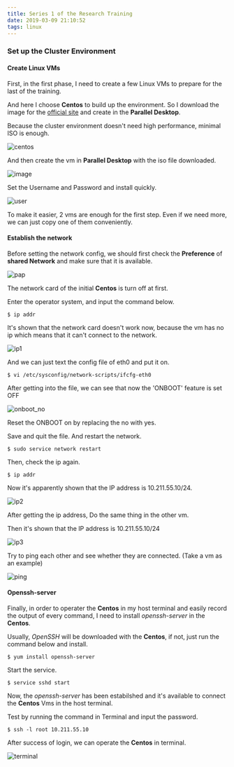 ```yaml
---
title: Series 1 of the Research Training
date: 2019-03-09 21:10:52
tags: linux
---
```




### Set up the Cluster Environment

#### Create Linux VMs

First, in the first phase, I need to create a few Linux VMs to prepare for the last of the training.

And here I choose **Centos** to build up the environment. So I download the image for the [official site](https://www.centos.org/download/) and create in the **Parallel Desktop**.

Because the cluster environment doesn't need high performance, minimal ISO is enough.

![centos](centos.jpeg)



And then create the vm in **Parallel Desktop** with the iso file downloaded.

![image](image.png)

Set the Username and Password and install quickly.

![user](user.png)

To make it easier, 2 vms are enough for the first step. Even if we need more, we  can just copy one of them conveniently.



#### Establish the network

Before setting the network config, we should first check the **Preference** of **shared Network** and make sure that it is available.

![pap](pap.png)

The network card of the initial **Centos** is turn off at first.

Enter the operator system, and input the command below.

```shell
$ ip addr
```

It's shown that the network card doesn't work now, because the vm has no ip which means that it can't connect to the network.

![ip1](ip1.png)



And we can just text the config file of eth0 and put it on.

```shell
$ vi /etc/sysconfig/network-scripts/ifcfg-eth0
```

After getting into the file, we can see that now the 'ONBOOT' feature is set OFF

![onboot_no](onboot_no.png)

Reset the ONBOOT on by replacing the no with yes.

Save and quit the file. And restart the network.

```shell
$ sudo service network restart
```

Then, check the ip again.

```shell
$ ip addr
```

Now it's apparently shown that the IP address is 10.211.55.10/24.

![ip2](ip2.png)



After getting the ip address, Do the same thing in the other vm.

Then it's shown that the IP address is 10.211.55.10/24

![ip3](ip3.png)

Try to ping each other and see whether they are connected.  (Take a vm as an example)

![ping](ping.png)



#### Openssh-server

Finally, in order to operater the **Centos** in my host terminal and easily record the output of every command, I need to install *openssh-server* in the **Centos**. 

Usually, *OpenSSH* will be downloaded with the **Centos**, if not, just run the command below and install.

```shell
$ yum install openssh-server
```

Start the service.

```shell
$ service sshd start
```

Now, the *openssh-server* has been estabilshed and it's available to connect the **Centos** Vms in the host terminal.

Test by running the command in Terminal and input the password.

```
$ ssh -l root 10.211.55.10
```

After success of login, we can operate the **Centos** in terminal.

![terminal](terminal.png)



